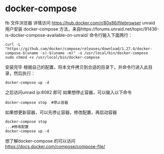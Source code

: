 # docker-compose
fb 文件浏览器 详情访问 https://hub.docker.com/r/80x86/filebrowser
unraid 用户安装 docker-compose 方法，来自https://forums.unraid.net/topic/91436-is-docker-compose-available-on-unraid/
命令行输入下面两行：
```
curl -L "https://github.com/docker/compose/releases/download/1.27.4/docker-compose-$(uname -s)-$(uname -m)" -o /usr/local/bin/docker-compose
sudo chmod +x /usr/local/bin/docker-compose
```
安装完毕
根据自己的配置，将本文件拷贝到合适的目录下，并命令行进入此目录，然后执行：
```
docker-compose up -d
```
之后访问unraid ip:8082 即可
如果想停止容器，可以输入以下命令
```
docker-compose stop  #停止容器
```
如果想更新容器，可以先停止容器，修改配置，再启动容器
```
docker-compose stop 
...#修改配置
docker-compose up -d
```

想了解docker-compose 的可以访问 https://docs.docker.com/compose/compose-file/
